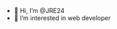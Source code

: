 - 👋 Hi, I’m @JRE24
- 👀 I’m interested in web developer
<!---
JRE24/JRE24 is a ✨ special ✨ repository because its `README.md` (this file) appears on your GitHub profile.
You can click the Preview link to take a look at your changes.
--->
